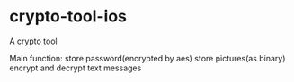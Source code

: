 # crypto-tool-ios

A crypto tool

Main function:
store password(encrypted by aes)
store pictures(as binary)
encrypt and decrypt text messages